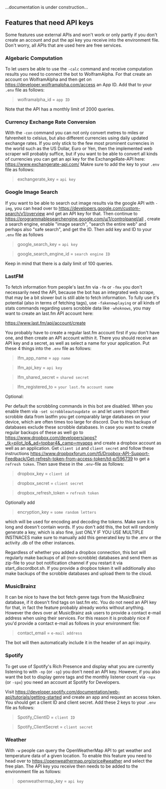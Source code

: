 ...documentation is under construction...


## Features that need API keys

Some features use external APIs and won't work or only partly if you don't create an account and put the api key you receive into the environment file. Don't worry, all APIs that are used here are free services.


### Algebaric Computation

To let users be able to use the `-calc` command and receive computation results you need to connect the bot to WolframAlpha. For that create an account on WolframAlpha and then get on https://developer.wolframalpha.com/access an App ID. Add that to your `.env` file as follows:

> wolframalpha_id = `app ID`

Note that the API has a monthly limit of 2000 queries.


### Currency Exchange Rate Conversion

With the `-con` command you can not only convert metres to miles or fahrenheit to celsius, but also different currencies using daily updated exchange rates. If you only stick to the few most prominent currencies in the world such as the US Dollar, Euro or Yen, then the implemented web scraper will probably suffice, but if you want to be able to convert all kinds of currencies you can get an api key for the ExchangeRate-API here: https://www.exchangerate-api.com/ 
Makre sure to add the key to your `.env` file as follows:

> exchangerate_key = `api key`


### Google Image Search

If you want to be able to search out image results via the google API with `-img`, you can head over to https://developers.google.com/custom-search/v1/overview and get an API key for that. Then continue to https://programmablesearchengine.google.com/u/1/controlpanel/all , create a search engine, enable "image search", "search the entire web" and perhaps also "safe search", and get the ID. Then add key and ID to your `.env` file as follows

> google_search_key = `api key`

> google_search_engine_id = `search engine ID`

Keep in mind that there is a daily limit of 100 queries. 


### LastFM

To fetch information from people's last.fm via `-fm` or `-fmx` you don't necessarily need the API, because the bot has an integrated web scrape, that may be a bit slower but is still able to fetch information. To fully use it's potential (also in terms of fetching tags), use `-fakenowplaying` or all kinds of stats commands regarding users scrobble data like `-whoknows`, you may want to create an last.fm API account here:

https://www.last.fm/api/account/create

You probably have to create a regular last.fm account first if you don't have one, and then create an API account within it. There you should receive an API key and a secret, as well as select a name for your application. Put these 4 things into the `.env` file as follows:

> lfm_app_name = `app name`

> lfm_api_key = `api key`

> lfm_shared_secret = `shared secret`

> lfm_registered_to = `your last.fm account name`

Optional:

Per default the scrobbling commands in this bot are disabled. When you enable them via `-set scrobbleautoupdate on` and let users import their scrobble data from lastfm you get comparably large databases on your device, which are often times too large for discord. Due to this backups of databases exclude these scrobble databases. In case you want to create regular backups of these as well go to https://www.dropbox.com/developers/apps?_tk=pilot_lp&_ad=topbar4&_camp=myapps and create a dropbox account as well as an application. Get `client id` and `client secret` and follow these instructions https://www.dropboxforum.com/t5/Dropbox-API-Support-Feedback/Get-refresh-token-from-access-token/td-p/596739 to get a `refresh token`. Then save these in the `.env`-file as follows:

> dropbox_key = `client id`

> dropbox_secret = `client secret`

> dropbox_refresh_token = `refresh token`

Optionally add

> encryption_key = `some random letters`

which will be used for encoding and decoding the tokens. Make sure it is long and doesn't contain words. If you don't add this, the bot will randomly generate a key, which is also fine, just ONLY IF YOU USE MULTIPLE INSTNACES make sure to manually add this generated key to the .env or the activity .db of the other instances.

Regardless of whether you added a dropbox connection, this bot will regularly make backups of all (non-scrobble) databases and send them as zip-file to your bot notification channel if you restart it via start_discordbot.sh. If you provide a dropbox token it will additionally also make backups of the scrobble databases and upload them to the cloud.


### MusicBrainz

It can be nice to have the bot fetch genre tags from the MusicBrainz database, if it doesn't find tags on last.fm etc. You do not need an API key for that, in fact the feature probably already works without anything. However the devs over at MusicBrainz ask users to provide a contact e-mail address when using their services. For this reason it is probably nice if you'd provide a contact e-mail as follows in your environment file:

> contact_email = `e-mail address`

The bot will then automatically include it in the header of an api inquiry.


### Spotify

To get use of Spotify's Rich Presence and display what you are currently listening to with `-np` (or `-sp`) you don't need an API key. However, if you also want the bot to display genre tags and the monthly listener count via `-npx` (or `-spx`) you need an account at Spotify for Developers.

Visit https://developer.spotify.com/documentation/web-api/tutorials/getting-started and create an app and request an access token. You should get a client ID and client secret. Add these 2 keys to your `.env` file as follows:

> Spotify_ClientID = `client ID`

> Spotify_ClientSecret = `client secret`

### Weather

With `-w` people can query the OpenWeatherMap API to get weather and temperature data of a given location. To enable this feature you need to head over to https://openweathermap.org/price#weather and select the free plan. The API key you receive then needs to be added to the environment file as follows:

> openweathermap_key = `api key`
